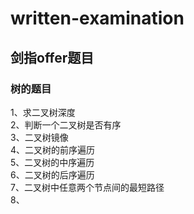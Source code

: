 # written-examination
## 剑指offer题目
### 树的题目
1、求二叉树深度  
2、判断一个二叉树是否有序  
3、二叉树镜像  
4、二叉树的前序遍历  
5、二叉树的中序遍历  
6、二叉树的后序遍历  
7、二叉树中任意两个节点间的最短路径  
8、

